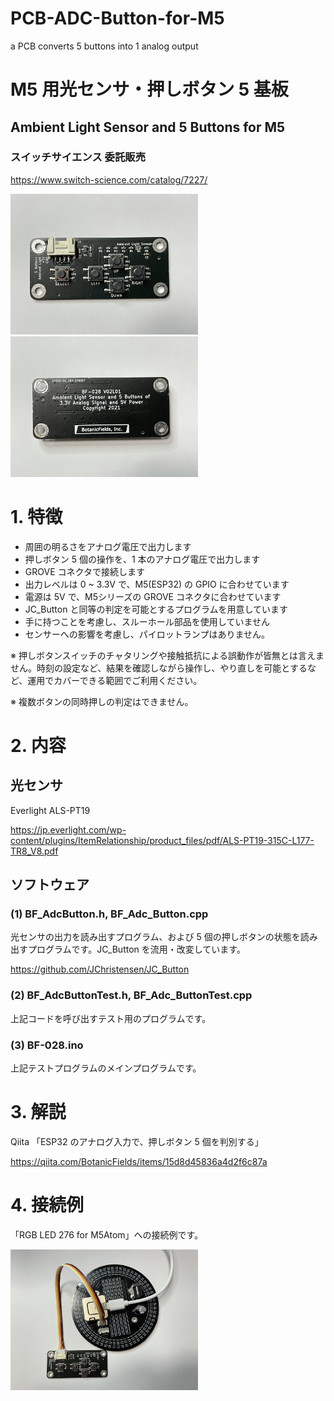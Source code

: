 # PCB-ADC-Button-for-M5
a PCB converts 5 buttons into 1 analog output


# M5 用光センサ・押しボタン 5 基板
## Ambient Light Sensor and 5 Buttons for M5
### スイッチサイエンス 委託販売

https://www.switch-science.com/catalog/7227/

<img src="./image/front.JPEG" width=300>
<img src="./image/back.JPEG" width=300>



# 1. 特徴

- 周囲の明るさをアナログ電圧で出力します
- 押しボタン 5 個の操作を、1 本のアナログ電圧で出力します
- GROVE コネクタで接続します
- 出力レベルは 0 ~ 3.3V で、M5(ESP32) の GPIO に合わせています
- 電源は 5V で、M5シリーズの GROVE コネクタに合わせています
- JC_Button と同等の判定を可能とするプログラムを用意しています
- 手に持つことを考慮し、スルーホール部品を使用していません
- センサーへの影響を考慮し、パイロットランプはありません。

※ 押しボタンスイッチのチャタリングや接触抵抗による誤動作が皆無とは言えません。時刻の設定など、結果を確認しながら操作し、やり直しを可能とするなど、運用でカバーできる範囲でご利用ください。

※ 複数ボタンの同時押しの判定はできません。

# 2. 内容

## 光センサ
Everlight ALS-PT19

https://jp.everlight.com/wp-content/plugins/ItemRelationship/product_files/pdf/ALS-PT19-315C-L177-TR8_V8.pdf

## ソフトウェア

### (1) BF_AdcButton.h, BF_Adc_Button.cpp
光センサの出力を読み出すプログラム、および 5 個の押しボタンの状態を読み出すプログラムです。JC_Button を流用・改変しています。

https://github.com/JChristensen/JC_Button

### (2) BF_AdcButtonTest.h, BF_Adc_ButtonTest.cpp
上記コードを呼び出すテスト用のプログラムです。

### (3) BF-028.ino
上記テストプログラムのメインプログラムです。

# 3. 解説
Qiita 「ESP32 のアナログ入力で、押しボタン 5 個を判別する」

https://qiita.com/BotanicFields/items/15d8d45836a4d2f6c87a

# 4. 接続例
「RGB LED 276 for M5Atom」への接続例です。

<img src="./image/example.JPEG" width=300>
